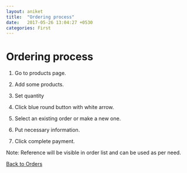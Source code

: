 ```yaml
---
layout: aniket
title:  "Ordering process"
date:   2017-05-26 13:04:27 +0530
categories: First
---
```


# Ordering process

1.  Go to products page.

2.  Add some products.

3.  Set quantity

4.  Click blue round button with white arrow.

5.  Select an existing order or make a new one.

6.  Put necessary information.

7.  Click complete payment.

Note: Reference will be visible in order list and can be used as per need.

[Back to Orders](Orders.html)
